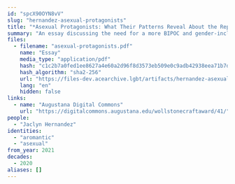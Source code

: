 ```yaml
---
id: "spcX90OYN8vV"
slug: "hernandez-asexual-protagonists"
title: "*Asexual Protagonists: What Their Patterns Reveal About the Representation of Asexuality*"
summary: "An essay discussing the need for a more BIPOC and gender-inclusive representation of asexuality in fiction literature"
files:
  - filename: "asexual-protagonists.pdf"
    name: "Essay"
    media_type: "application/pdf"
    hash: "c1c2b7a0fed1ee8627a4e60a2d96f8d3573eb509e0c9adb42938eea71b7dd732"
    hash_algorithm: "sha2-256"
    url: "https://files-dev.acearchive.lgbt/artifacts/hernandez-asexual-protagonists/asexual-protagonists.pdf"
    lang: "en"
    hidden: false
links:
  - name: "Augustana Digital Commons"
    url: "https://digitalcommons.augustana.edu/wollstonecraftaward/41/"
people:
  - "Jaclyn Hernandez"
identities:
  - "aromantic"
  - "asexual"
from_year: 2021
decades:
  - 2020
aliases: []
---
```

